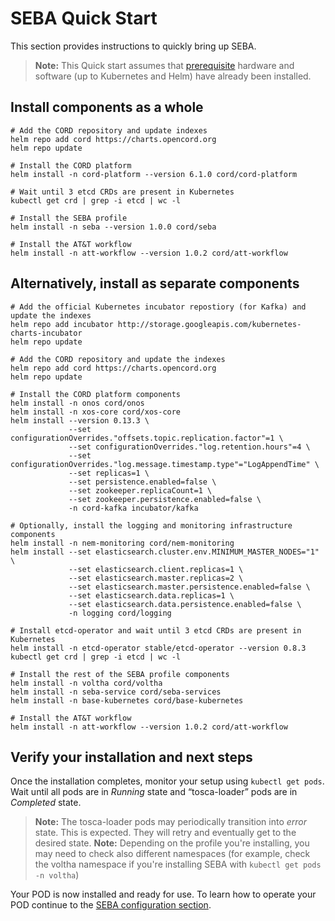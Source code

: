 # SEBA Quick Start

This section provides instructions to quickly bring up SEBA.

>**Note:** This Quick start assumes that [prerequisite](prereqs/README.md) hardware and software (up to Kubernetes and Helm) have already been installed.

## Install components as a whole

```shell
# Add the CORD repository and update indexes
helm repo add cord https://charts.opencord.org
helm repo update

# Install the CORD platform
helm install -n cord-platform --version 6.1.0 cord/cord-platform

# Wait until 3 etcd CRDs are present in Kubernetes
kubectl get crd | grep -i etcd | wc -l

# Install the SEBA profile
helm install -n seba --version 1.0.0 cord/seba

# Install the AT&T workflow
helm install -n att-workflow --version 1.0.2 cord/att-workflow
```

## Alternatively, install as separate components

```shell
# Add the official Kubernetes incubator repostiory (for Kafka) and update the indexes
helm repo add incubator http://storage.googleapis.com/kubernetes-charts-incubator
helm repo update

# Add the CORD repository and update the indexes
helm repo add cord https://charts.opencord.org
helm repo update

# Install the CORD platform components
helm install -n onos cord/onos
helm install -n xos-core cord/xos-core
helm install --version 0.13.3 \
             --set configurationOverrides."offsets.topic.replication.factor"=1 \
             --set configurationOverrides."log.retention.hours"=4 \
             --set configurationOverrides."log.message.timestamp.type"="LogAppendTime" \
             --set replicas=1 \
             --set persistence.enabled=false \
             --set zookeeper.replicaCount=1 \
             --set zookeeper.persistence.enabled=false \
             -n cord-kafka incubator/kafka

# Optionally, install the logging and monitoring infrastructure components
helm install -n nem-monitoring cord/nem-monitoring
helm install --set elasticsearch.cluster.env.MINIMUM_MASTER_NODES="1" \
             --set elasticsearch.client.replicas=1 \
             --set elasticsearch.master.replicas=2 \
             --set elasticsearch.master.persistence.enabled=false \
             --set elasticsearch.data.replicas=1 \
             --set elasticsearch.data.persistence.enabled=false \
             -n logging cord/logging

# Install etcd-operator and wait until 3 etcd CRDs are present in Kubernetes
helm install -n etcd-operator stable/etcd-operator --version 0.8.3
kubectl get crd | grep -i etcd | wc -l

# Install the rest of the SEBA profile components
helm install -n voltha cord/voltha
helm install -n seba-service cord/seba-services
helm install -n base-kubernetes cord/base-kubernetes

# Install the AT&T workflow
helm install -n att-workflow --version 1.0.2 cord/att-workflow
```

## Verify your installation and next steps

Once the installation completes, monitor your setup using `kubectl get pods`.
Wait until all pods are in *Running* state and “tosca-loader” pods are in *Completed* state.

>**Note:** The tosca-loader pods may periodically transition into *error* state. This is expected. They will retry and eventually get to the desired state.
>**Note:** Depending on the profile you're installing, you may need to check also different namespaces (for example, check the voltha namespace if you're installing SEBA with `kubectl get pods -n voltha`)

Your POD is now installed and ready for use. To learn how to operate your POD continue to the [SEBA configuration section](./profiles/seba/configuration.md).
